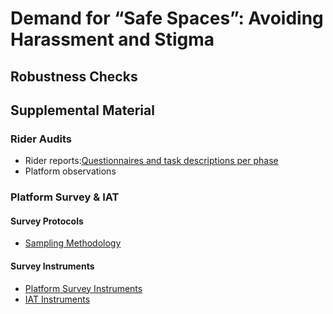 # Demand for “Safe Spaces”: Avoiding Harassment and Stigma

## Robustness Checks

## Supplemental Material

### Rider Audits

- Rider reports:[Questionnaires and task descriptions per phase](https://github.com/worldbank/rio-safe-space/blob/master/Supplemental%20Material/Rider%20audits/Questionnaire.md)
- Platform observations

### Platform Survey & IAT

#### Survey Protocols
- [Sampling Methodology](https://github.com/worldbank/rio-safe-space/blob/master/Supplemental%20Material/Platform%20survey/Survey%20protocols/Sampling%20methodology.md)

#### Survey Instruments
- [Platform Survey Instruments](https://github.com/worldbank/rio-safe-space/tree/master/Supplemental%20Material/Platform%20survey/Survey%20instruments/Platform%20suvey%20questionnaire)
- [IAT Instruments](https://github.com/worldbank/rio-safe-space/blob/master/Supplemental%20Material/Platform%20survey/Survey%20instruments/IAT%20Instrument.md)


